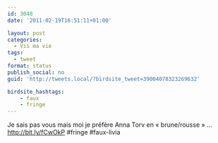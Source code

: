 ```yaml
---
id: 3048
date: '2011-02-19T16:51:11+01:00'

layout: post
categories:
  - Vis ma vie
tags:
  - tweet
format: status
publish_social: no
guid: 'http://tweets.local/?birdsite_tweet=39004078323269632'

birdsite_hashtags:
    - faux
    - fringe
---
```


Je sais pas vous mais moi je préfère Anna Torv en « brune/rousse » … http://bit.ly/fCwOkP #fringe #faux-livia